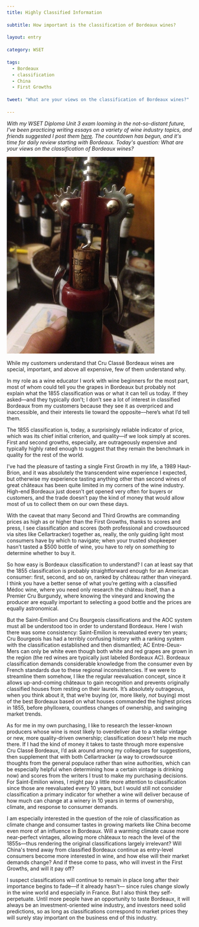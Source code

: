 ```yaml
---
title: Highly Classified Information

subtitle: How important is the classification of Bordeaux wines?

layout: entry

category: WSET

tags:
  - Bordeaux
  - classification
  - China
  - First Growths

tweet: "What are your views on the classification of Bordeaux wines?"

---
```

_With my WSET Diploma Unit 3 exam looming in the not-so-distant future, I've been practicing writing essays on a variety of wine industry topics, and friends suggested I post them [here](http://stellenbauchery.com/blog/categories.html#wset). The countdown has begun, and it's time for daily review starting with Bordeaux. Today's question: What are your views on the classification of Bordeaux wines?_

![Bordeaux cork coming out of bottle](/photos/bordeauxcork.jpg "Bordeaux cork from bottle")

While my customers understand that Cru Classé Bordeaux wines are special, important, and above all expensive, few of them understand why. 

In my role as a wine educator I work with wine beginners for the most part, most of whom could tell you the grapes in Bordeaux but probably not explain what the 1855 classification was or what it can tell us today. If they asked––and they typically don’t; I don’t see a lot of interest in classified Bordeaux from my customers because they see it as overpriced and inaccessible, and their interests lie toward the opposite––here’s what I’d tell them.

The 1855 classification is, today, a surprisingly reliable indicator of price, which was its chief initial criterion, and quality––if we look simply at scores. First and second growths, especially, are outrageously expensive and typically highly rated enough to suggest that they remain the benchmark in quality for the rest of the world. 

I’ve had the pleasure of tasting a single First Growth in my life, a 1989 Haut-Brion, and it was absolutely the transcendent wine experience I expected, but otherwise my experience tasting anything other than second wines of great châteaux has been quite limited in my corners of the wine industry. High-end Bordeaux just doesn’t get opened very often for buyers or customers, and the trade doesn’t pay the kind of money that would allow most of us to collect them on our own these days. 

With the caveat that many Second and Third Growths are commanding prices as high as or higher than the First Growths, thanks to scores and press, I see classification and scores (both professional and crowdsourced via sites like Cellartracker) together as, really, the only guiding light most consumers have by which to navigate; when your trusted shopkeeper hasn’t tasted a $500 bottle of wine, you have to rely on _something_ to determine whether to buy it. 

So how easy is Bordeaux classification to understand? I can at least say that the 1855 classification is probably straightforward enough for an American consumer: first, second, and so on, ranked by château rather than vineyard. I think you have a better sense of what you’re getting with a classified Médoc wine, where you need only research the château itself, than a Premier Cru Burgundy, where knowing the vineyard and knowing the producer are equally important to selecting a good bottle and the prices are equally astronomical.

But the Saint-Emilion and Cru Bourgeois classifications and the AOC system must all be understood too in order to understand Bordeaux. Here I wish there was some consistency: Saint-Emilion is reevaluated every ten years; Cru Bourgeois has had a terribly confusing history with a ranking system with the classification established and then dismantled; AC Entre-Deux-Mers can only be white even though both white and red grapes are grown in the region (the red wines are typically just labeled Bordeaux AC). Bordeaux classification demands considerable knowledge from the consumer even by French standards due to these regional inconsistencies. If we were to streamline them somehow, I like the regular reevaluation concept, since it allows up-and-coming châteaux to gain recognition and prevents originally classified houses from resting on their laurels. It’s absolutely outrageous, when you think about it, that we’re buying (or, more likely, _not_ buying) most of the best Bordeaux based on what houses commanded the highest prices in 1855, before phylloxera, countless changes of ownership, and swinging market trends.

As for me in my own purchasing, I like to research the lesser-known producers whose wine is most likely to overdeliver due to a stellar vintage or new, more quality-driven ownership; classification doesn't help me much there. If I had the kind of money it takes to taste through more expensive Cru Classé Bordeaux, I’d ask around among my colleagues for suggestions, then supplement that with both Cellartracker (a way to crowdsource thoughts from the general populace rather than wine authorities, which can be especially helpful when determining how a certain vintage is drinking now) and scores from the writers I trust to make my purchasing decisions. For Saint-Emilion wines, I might pay a little more attention to classification since those are reevaluated every 10 years, but I would still not consider classification a primary indicator for whether a wine will deliver because of how much can change at a winery in 10 years in terms of ownership, climate, and response to consumer demands. 

I am especially interested in the question of the role of classification as climate change and consumer tastes in growing markets like China become even more of an influence in Bordeaux. Will a warming climate cause more near-perfect vintages, allowing more châteaux to reach the level of the 1855s––thus rendering the original classifications largely irrelevant? Will China's trend away from classified Bordeaux continue as entry-level consumers become more interested in wine, and how else will their market demands change? And if these come to pass, who will invest in the First Growths, and will it pay off?

I suspect classifications will continue to remain in place long after their importance begins to fade––if it already hasn't–– since rules change slowly in the wine world and especially in France. But I also think they self-perpetuate. Until more people have an opportunity to taste Bordeaux, it will always be an investment-oriented wine industry, and investors need solid predictions, so as long as classifications correspond to market prices they will surely stay important on the business end of this industry. 